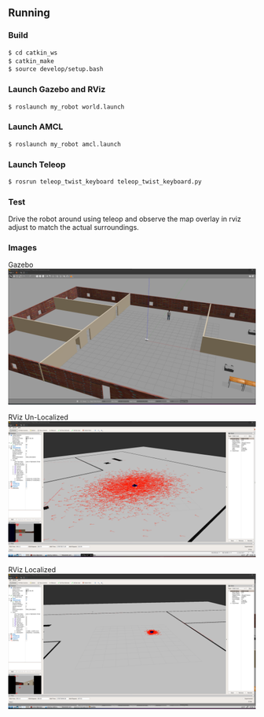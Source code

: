 ## Running

### Build

```bash
$ cd catkin_ws
$ catkin_make
$ source develop/setup.bash
```

### Launch Gazebo and RViz

```bash
$ roslaunch my_robot world.launch
```

### Launch AMCL

```bash
$ roslaunch my_robot amcl.launch
```

### Launch Teleop

```bash
$ rosrun teleop_twist_keyboard teleop_twist_keyboard.py
```

### Test

Drive the robot around using teleop and observe the map overlay in rviz adjust to match the actual surroundings.


### Images

Gazebo
![gazebo start](assets/gazevo-start.png)

RViz Un-Localized
![rviz start](assets/rviz-unlocalized.png)

RViz Localized
![rviz start](assets/rviz-localized.png)
